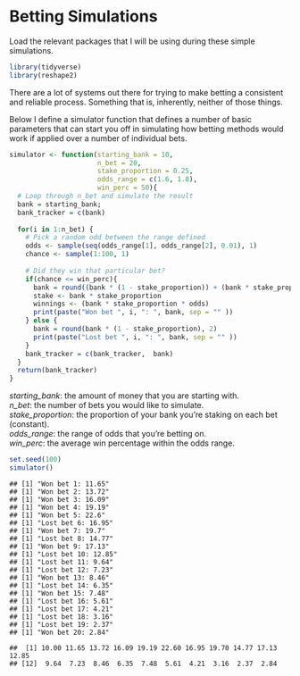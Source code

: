 Betting Simulations
================

Load the relevant packages that I will be using during these simple
simulations.

``` r
library(tidyverse)
library(reshape2)
```

There are a lot of systems out there for trying to make betting a
consistent and reliable process. Something that is, inherently, neither
of those things.

Below I define a simulator function that defines a number of basic
parameters that can start you off in simulating how betting methods
would work if applied over a number of individual bets.

``` r
simulator <- function(starting_bank = 10, 
                      n_bet = 20, 
                      stake_proportion = 0.25, 
                      odds_range = c(1.6, 1.8), 
                      win_perc = 50){
  # Loop through n_bet and simulate the result
  bank = starting_bank;
  bank_tracker = c(bank)
  
  for(i in 1:n_bet) {
    # Pick a random odd between the range defined
    odds <- sample(seq(odds_range[1], odds_range[2], 0.01), 1)
    chance <- sample(1:100, 1)
    
    # Did they win that particular bet? 
    if(chance <= win_perc){
      bank = round((bank * (1 - stake_proportion)) + (bank * stake_proportion * odds), 2)
      stake <- bank * stake_proportion
      winnings <- (bank * stake_proportion * odds)
      print(paste("Won bet ", i, ": ", bank, sep = "" ))
    } else {
      bank = round(bank * (1 - stake_proportion), 2)
      print(paste("Lost bet ", i, ": ", bank, sep = "" ))
    }
    bank_tracker = c(bank_tracker,  bank)
  }
  return(bank_tracker)
}
```

*starting\_bank*: the amount of money that you are starting with.  
*n\_bet*: the number of bets you would like to simulate.  
*stake\_proportion*: the proportion of your bank you’re staking on each
bet (constant).  
*odds\_range*: the range of odds that you’re betting on.  
*win\_perc*: the average win percentage within the odds range.

``` r
set.seed(100)
simulator()
```

    ## [1] "Won bet 1: 11.65"
    ## [1] "Won bet 2: 13.72"
    ## [1] "Won bet 3: 16.09"
    ## [1] "Won bet 4: 19.19"
    ## [1] "Won bet 5: 22.6"
    ## [1] "Lost bet 6: 16.95"
    ## [1] "Won bet 7: 19.7"
    ## [1] "Lost bet 8: 14.77"
    ## [1] "Won bet 9: 17.13"
    ## [1] "Lost bet 10: 12.85"
    ## [1] "Lost bet 11: 9.64"
    ## [1] "Lost bet 12: 7.23"
    ## [1] "Won bet 13: 8.46"
    ## [1] "Lost bet 14: 6.35"
    ## [1] "Won bet 15: 7.48"
    ## [1] "Lost bet 16: 5.61"
    ## [1] "Lost bet 17: 4.21"
    ## [1] "Lost bet 18: 3.16"
    ## [1] "Lost bet 19: 2.37"
    ## [1] "Won bet 20: 2.84"

    ##  [1] 10.00 11.65 13.72 16.09 19.19 22.60 16.95 19.70 14.77 17.13 12.85
    ## [12]  9.64  7.23  8.46  6.35  7.48  5.61  4.21  3.16  2.37  2.84
